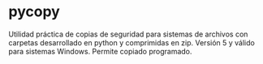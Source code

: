 # pycopy
Utilidad práctica de copias de seguridad  para sistemas de archivos con carpetas desarrollado en python y comprimidas en zip. Versión 5 y válido para sistemas Windows. Permite copiado programado.
